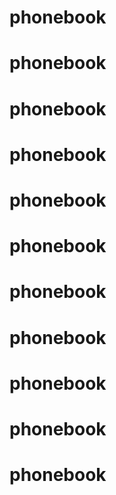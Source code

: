 # phonebook
# phonebook
# phonebook
# phonebook
# phonebook
# phonebook
# phonebook
# phonebook
# phonebook
# phonebook
# phonebook
